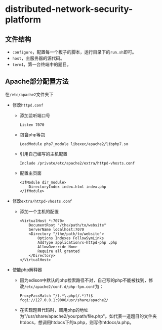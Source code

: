# distributed-network-security-platform

## 文件结构

- `configure`，配置每一个板子的脚本，运行目录下的`run.sh`即可。
- `host`，主服务器的源代码。
- `term1`，第一台终端中的题目。



## Apache部分配置方法

在`/etc/apache2`文件夹下

- 修改`httpd.conf`

  - 添加监听端口号

    ```aconf
    Listen 7070
    ```

  - 包含php等包

    ```aconf
    LoadModule php7_module libexec/apache2/libphp7.so
    ```

  - 引用自己编写的主机配置

    ```aconf
    Include /private/etc/apache2/extra/httpd-vhosts.conf
    ```

  - 配置主页面

    ```aconf
    <IfModule dir_module>
    	DirectoryIndex index.html index.php
    </IfModule>
    ```

- 修改`extra/httpd-vhosts.conf`

  - 添加一个主机的配置

    ```aconf
    <VirtualHost *:7070>
        DocumentRoot "/the/path/to/website"
        ServerName localhost:7070
        <Directory "/the/path/to/website">
            Options Indexes FollowSymLinks
            AddType application/x-httpd-php .php
            AllowOverride None
            Require all granted
        </Directory>
    </VirtualHost>
    ```

- 使能php解释器

  - 因为edison中默认的php检索路径不对，自己写的php不能被找到，修改`/etc/apache2/conf.d/php-fpm.conf`为：

    ```
    ProxyPassMatch ^/(.*\.php(/.*)?)$ fcgi://127.0.0.1:9000/usr/share/apache2/
    ```

  - 在实现题目代码时，调用php的地址为"/usr/share/apache2/yourpath/file.php"。如代表一道题目的文件夹htdocs，想调用htdocs下的a.php，则写作htdocs/a.php。
